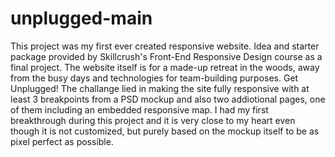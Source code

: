 # unplugged-main

This project was my first ever created responsive website. Idea and starter package provided by Skillcrush's Front-End Responsive Design course as a final project. 
The website itself is for a made-up retreat in the woods, away from the busy days and technologies for team-building purposes. Get Unplugged!
The challange lied in making the site fully responsive with at least 3 breakpoints from a PSD mockup and also two addiotional pages,
one of them including an embedded responsive map. 
I had my first breakthrough during this project and it is very close to my heart even though it is not customized,
but purely based on the mockup itself to be as pixel perfect as possible. 
